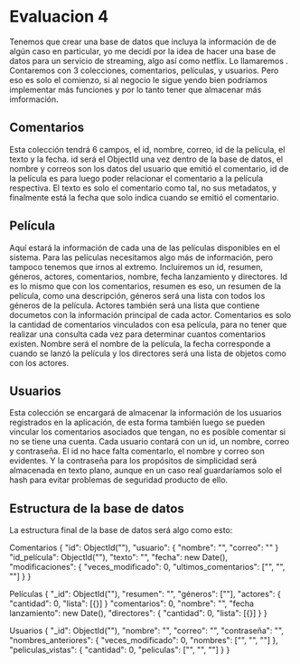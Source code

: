# Evaluacion 4

Tenemos que crear una base de datos que incluya la información de de algún caso
en particular, yo me decidí por la idea de hacer una base de datos para un
servicio de streaming, algo así como netflix. Lo llamaremos <NOMBRE>.
Contaremos con 3 colecciones, comentarios, películas, y usuarios. Pero eso es
solo el comienzo, si al negocio le sigue yendo bien podríamos implementar más
funciones y por lo tanto tener que almacenar más imformación.

## Comentarios
Esta colección tendrá 6 campos, el id, nombre, correo, id de la película, el
texto y la fecha. id será el ObjectId una vez dentro de la base de datos, el
nombre y correos son los datos del usuario que emitió el comentario, id de la
película es para luego poder relacionar el comentario a la película respectiva.
El texto es solo el comentario como tal, no sus metadatos, y finalmente está la
fecha que solo indica cuando se emitió el comentario.

## Película
Aquí estará la información de cada una de las películas disponibles en el
sistema. Para las películas necesitamos algo más de información, pero tampoco
tenemos que irnos al extremo. Incluiremos un id, resumen, géneros, actores,
comentarios, nombre, fecha lanzamiento y directores. Id es lo mismo que con los
comentarios, resumen es eso, un resumen de la película, como una descripción,
géneros será una lista con todos los géneros de la película. Actores también
será una lista que contiene documetos con la información principal de cada
actor. Comentarios es solo la cantidad de comentarios vinculados con esa
película, para no tener que realizar una consulta cada vez para determinar
cuantos comentarios existen. Nombre será el nombre de la película, la fecha
corresponde a cuando se lanzó la película y los directores será una lista de
objetos como con los actores.

## Usuarios
Esta colección se encargará de almacenar la información de los usuarios
registrados en la aplicación, de esta forma también luego se pueden vincular
los comentarios asociados que tengan, no es posible comentar si no se tiene una
cuenta. Cada usuario contará con un id, un nombre, correo y contraseña. El id
no hace falta comentarlo, el nombre y correo son evidentes. Y la contraseña
para los propósitos de simplicidad será almacenada en texto plano, aunque en un
caso real guardaríamos solo el hash para evitar problemas de seguridad producto
de ello.

## Estructura de la base de datos
La estructura final de la base de datos será algo como esto:

Comentarios
{
    "id": ObjectId(""),
    "usuario": {
        "nombre": "",
        "correo": ""
    }
    "id_película": ObjectId(""),
    "texto": "",
    "fecha": new Date(),
    "modificaciones": {
        "veces_modificado": 0,
        "ultimos_comentarios": ["", "", ""]
    }
}

Películas
{
    "_id": ObjectId(""),
    "resumen": "",
    "géneros": [""],
    "actores": {
        "cantidad": 0,
        "lista": [{}]
    }
    "comentarios": 0,
    "nombre": "",
    "fecha lanzamiento": new Date(),
    "directores": {
        "cantidad": 0,
        "lista": [{}]
    }
}

Usuarios
{
    "_id": ObjectId(""),
    "nombre": "",
    "correo": "",
    "contraseña": "",
    "nombres_anteriores": {
        "veces_modificado": 0,
        "nombres": ["", "", ""]
    },
    "peliculas_vistas": {
        "cantidad": 0,
        "peliculas": ["", "", ""]
    }
}
